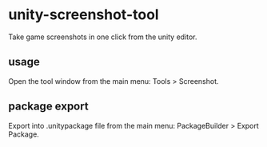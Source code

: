 # unity-screenshot-tool
Take game screenshots in one click from the unity editor.

## usage
Open the tool window from the main menu: Tools > Screenshot.

## package export
Export into .unitypackage file from the main menu: PackageBuilder > Export Package.
